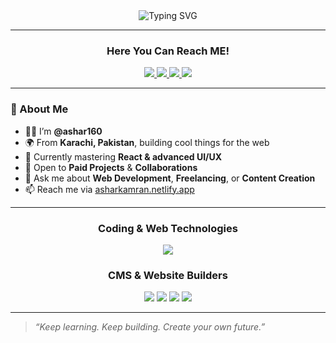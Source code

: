 <div align="center">
  <img src="https://readme-typing-svg.herokuapp.com?font=Fira+Code&weight=600&size=26&pause=500&color=fff&center=true&vCenter=true&width=600&lines=I'm+a+Full+Stack+Web+Developer;I'm+a+Content+Creator;I'm+a+Wordpress+Developer;I'm+a+Shopify+Developer;I'm+a+Wix+Developer;I'm+a+Squarespace+Developer;Let's+build+something+awesome+💻" alt="Typing SVG" />
</div>

---

<h3 align="center"> Here You Can Reach ME!</h3>

<p align="center">
  <a href="https://asharkamran.netlify.app/" target="_blank">
   <img src="https://img.shields.io/badge/Portfolio-6e40c9?style=for-the-badge&logo=vercel&logoColor=white" />
  </a>
  <a href="https://www.youtube.com/@ashar-devx" target="_blank">
    <img src="https://img.shields.io/badge/YouTube-FF0000?style=for-the-badge&logo=youtube&logoColor=white" />
  </a>
  <a href="https://www.instagram.com/ashar.devx" target="_blank">
    <img src="https://img.shields.io/badge/Instagram-E4405F?style=for-the-badge&logo=instagram&logoColor=white" />
  </a>
  <a href="https://www.tiktok.com/@ashar.devx" target="_blank">
    <img src="https://img.shields.io/badge/TikTok-000000?style=for-the-badge&logo=tiktok&logoColor=white" />
  </a>
</p>

---

### 🧠 About Me

- 👨‍💻 I’m **@ashar160**
- 🌍 From **Karachi, Pakistan**, building cool things for the web
- 🎯 Currently mastering **React & advanced UI/UX**
- 🤝 Open to **Paid Projects** & **Collaborations**
- 💬 Ask me about **Web Development**, **Freelancing**, or **Content Creation**
- 📫 Reach me via [asharkamran.netlify.app](https://asharkamran.netlify.app/)

---

<div align="center">

  <!-- Coding Technologies -->
  <h3>Coding & Web Technologies</h3>
  <p>
    <img src="https://skillicons.dev/icons?i=html,css,js,jquery,bootstrap,tailwind,php,mysql&theme=dark" />
  </p>

  <!-- CMS & Website Builders -->
  <h3>CMS & Website Builders</h3>
  <p>
    <img src="https://img.shields.io/badge/Wordpress-007098?style=for-the-badge&logo=wordpress&logoColor=white" />
    <img src="https://img.shields.io/badge/Shopify-7AB55C?style=for-the-badge&logo=shopify&logoColor=white" />
    <img src="https://img.shields.io/badge/Squarespace-000000?style=for-the-badge&logo=squarespace&logoColor=white" />
    <img src="https://img.shields.io/badge/Wix-000000?style=for-the-badge&logo=wix&logoColor=white" />
  </p>

</div>

---

> _“Keep learning. Keep building. Create your own future.”_

